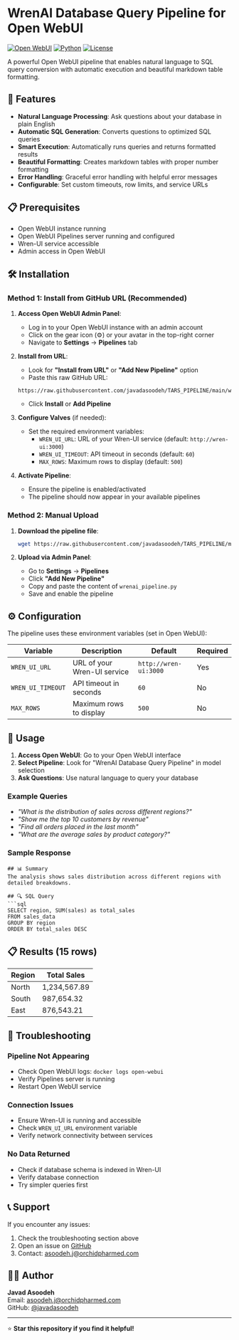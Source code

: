 # WrenAI Database Query Pipeline for Open WebUI

[![Open WebUI](https://img.shields.io/badge/Open%20WebUI-Compatible-blue)](https://github.com/open-webui/open-webui)
[![Python](https://img.shields.io/badge/Python-3.8+-green)](https://python.org)
[![License](https://img.shields.io/badge/License-MIT-yellow)](LICENSE)

A powerful Open WebUI pipeline that enables natural language to SQL query conversion with automatic execution and beautiful markdown table formatting.

## 🚀 Features

- **Natural Language Processing**: Ask questions about your database in plain English
- **Automatic SQL Generation**: Converts questions to optimized SQL queries
- **Smart Execution**: Automatically runs queries and returns formatted results
- **Beautiful Formatting**: Creates markdown tables with proper number formatting
- **Error Handling**: Graceful error handling with helpful error messages
- **Configurable**: Set custom timeouts, row limits, and service URLs

## 📋 Prerequisites

- Open WebUI instance running
- Open WebUI Pipelines server running and configured
- Wren-UI service accessible
- Admin access in Open WebUI

## 🛠 Installation

### Method 1: Install from GitHub URL (Recommended)

1. **Access Open WebUI Admin Panel**:
   - Log in to your Open WebUI instance with an admin account
   - Click on the gear icon (⚙️) or your avatar in the top-right corner
   - Navigate to **Settings** → **Pipelines** tab

2. **Install from URL**:
   - Look for **"Install from URL"** or **"Add New Pipeline"** option
   - Paste this raw GitHub URL:
   ```
   https://raw.githubusercontent.com/javadasoodeh/TARS_PIPELINE/main/wrenai_pipeline.py
   ```
   - Click **Install** or **Add Pipeline**

3. **Configure Valves** (if needed):
   - Set the required environment variables:
     - `WREN_UI_URL`: URL of your Wren-UI service (default: `http://wren-ui:3000`)
     - `WREN_UI_TIMEOUT`: API timeout in seconds (default: `60`)
     - `MAX_ROWS`: Maximum rows to display (default: `500`)

4. **Activate Pipeline**:
   - Ensure the pipeline is enabled/activated
   - The pipeline should now appear in your available pipelines

### Method 2: Manual Upload

1. **Download the pipeline file**:
   ```bash
   wget https://raw.githubusercontent.com/javadasoodeh/TARS_PIPELINE/main/wrenai_pipeline.py
   ```

2. **Upload via Admin Panel**:
   - Go to **Settings** → **Pipelines**
   - Click **"Add New Pipeline"**
   - Copy and paste the content of `wrenai_pipeline.py`
   - Save and enable the pipeline

## ⚙️ Configuration

The pipeline uses these environment variables (set in Open WebUI):

| Variable | Description | Default | Required |
|----------|-------------|---------|----------|
| `WREN_UI_URL` | URL of your Wren-UI service | `http://wren-ui:3000` | Yes |
| `WREN_UI_TIMEOUT` | API timeout in seconds | `60` | No |
| `MAX_ROWS` | Maximum rows to display | `500` | No |

## 🎯 Usage

1. **Access Open WebUI**: Go to your Open WebUI interface
2. **Select Pipeline**: Look for "WrenAI Database Query Pipeline" in model selection
3. **Ask Questions**: Use natural language to query your database

### Example Queries

- *"What is the distribution of sales across different regions?"*
- *"Show me the top 10 customers by revenue"*
- *"Find all orders placed in the last month"*
- *"What are the average sales by product category?"*

### Sample Response

```
## 📊 Summary
The analysis shows sales distribution across different regions with detailed breakdowns.

## 🔍 SQL Query
```sql
SELECT region, SUM(sales) as total_sales
FROM sales_data
GROUP BY region
ORDER BY total_sales DESC
```

## 📋 Results (15 rows)
| Region | Total Sales |
|--------|-------------|
| North  | 1,234,567.89 |
| South  | 987,654.32  |
| East   | 876,543.21  |


## 🔧 Troubleshooting

### Pipeline Not Appearing
- Check Open WebUI logs: `docker logs open-webui`
- Verify Pipelines server is running
- Restart Open WebUI service

### Connection Issues
- Ensure Wren-UI is running and accessible
- Check `WREN_UI_URL` environment variable
- Verify network connectivity between services

### No Data Returned
- Check if database schema is indexed in Wren-UI
- Verify database connection
- Try simpler queries first

## 📞 Support

If you encounter any issues:
1. Check the troubleshooting section above
2. Open an issue on [GitHub](https://github.com/javadasoodeh/TARS_PIPELINE/issues)
3. Contact: asoodeh.j@orchidpharmed.com

## 👨‍💻 Author

**Javad Asoodeh**  
Email: asoodeh.j@orchidpharmed.com  
GitHub: [@javadasoodeh](https://github.com/javadasoodeh)

---

⭐ **Star this repository if you find it helpful!**
